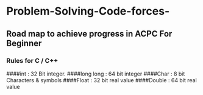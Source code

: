 # Problem-Solving-Code-forces-
## Road map to achieve progress in ACPC For Beginner 
### Rules for C / C++ 
####int : 32 Bit integer.
####long long : 64 bit integer
####Char : 8 bit Characters & symbols
####Float : 32 bit real value
####Double : 64 bit real value
